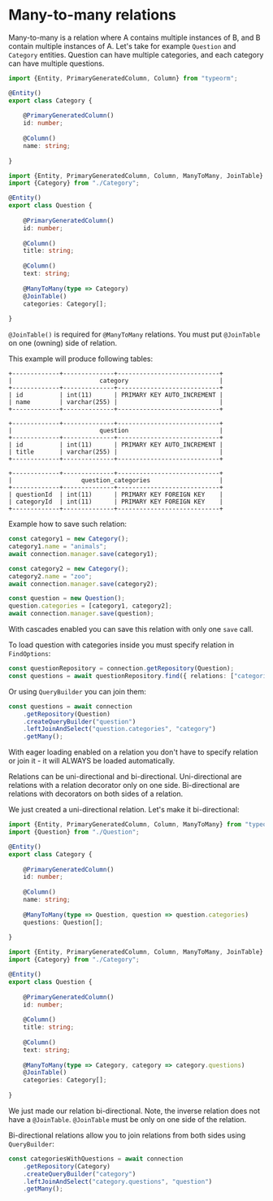 # Many-to-many relations

Many-to-many is a relation where A contains multiple instances of B, and B contain multiple instances of A.
Let's take for example `Question` and `Category` entities.
Question can have multiple categories, and each category can have multiple questions.

```typescript
import {Entity, PrimaryGeneratedColumn, Column} from "typeorm";

@Entity()
export class Category {
    
    @PrimaryGeneratedColumn()
    id: number;
    
    @Column()
    name: string;
    
}
```

```typescript
import {Entity, PrimaryGeneratedColumn, Column, ManyToMany, JoinTable} from "typeorm";
import {Category} from "./Category";

@Entity()
export class Question {
    
    @PrimaryGeneratedColumn()
    id: number;
    
    @Column()
    title: string;
    
    @Column()
    text: string;
    
    @ManyToMany(type => Category)
    @JoinTable()
    categories: Category[];
    
}
```

`@JoinTable()` is required for `@ManyToMany` relations.
You must put `@JoinTable` on one (owning) side of relation.

This example will produce following tables:

```shell
+-------------+--------------+----------------------------+
|                        category                         |
+-------------+--------------+----------------------------+
| id          | int(11)      | PRIMARY KEY AUTO_INCREMENT |
| name        | varchar(255) |                            |
+-------------+--------------+----------------------------+

+-------------+--------------+----------------------------+
|                        question                         |
+-------------+--------------+----------------------------+
| id          | int(11)      | PRIMARY KEY AUTO_INCREMENT |
| title       | varchar(255) |                            |
+-------------+--------------+----------------------------+

+-------------+--------------+----------------------------+
|                   question_categories                   |
+-------------+--------------+----------------------------+
| questionId  | int(11)      | PRIMARY KEY FOREIGN KEY    |
| categoryId  | int(11)      | PRIMARY KEY FOREIGN KEY    |
+-------------+--------------+----------------------------+
```

Example how to save such relation:

```typescript
const category1 = new Category();
category1.name = "animals";
await connection.manager.save(category1);

const category2 = new Category();
category2.name = "zoo";
await connection.manager.save(category2);

const question = new Question();
question.categories = [category1, category2];
await connection.manager.save(question);
```

With cascades enabled you can save this relation with only one `save` call.

To load question with categories inside you must specify relation in `FindOptions`:
 
```typescript
const questionRepository = connection.getRepository(Question);
const questions = await questionRepository.find({ relations: ["categories"] });
```

Or using `QueryBuilder` you can join them:

```typescript
const questions = await connection
    .getRepository(Question)
    .createQueryBuilder("question")
    .leftJoinAndSelect("question.categories", "category")
    .getMany();
```

With eager loading enabled on a relation you don't have to specify relation or join it - it will ALWAYS be loaded automatically.

Relations can be uni-directional and bi-directional. 
Uni-directional are relations with a relation decorator only on one side.
Bi-directional are relations with decorators on both sides of a relation.

We just created a uni-directional relation. Let's make it bi-directional:

```typescript
import {Entity, PrimaryGeneratedColumn, Column, ManyToMany} from "typeorm";
import {Question} from "./Question";

@Entity()
export class Category {
    
    @PrimaryGeneratedColumn()
    id: number;
    
    @Column()
    name: string;
    
    @ManyToMany(type => Question, question => question.categories)
    questions: Question[];
    
}
```

```typescript
import {Entity, PrimaryGeneratedColumn, Column, ManyToMany, JoinTable} from "typeorm";
import {Category} from "./Category";

@Entity()
export class Question {
    
    @PrimaryGeneratedColumn()
    id: number;
    
    @Column()
    title: string;
    
    @Column()
    text: string;
    
    @ManyToMany(type => Category, category => category.questions)
    @JoinTable()
    categories: Category[];
    
}
```

We just made our relation bi-directional. Note, the inverse relation does not have a `@JoinTable`.
`@JoinTable` must be only on one side of the relation.

Bi-directional relations allow you to join relations from both sides using `QueryBuilder`: 

```typescript
const categoriesWithQuestions = await connection
    .getRepository(Category)
    .createQueryBuilder("category")
    .leftJoinAndSelect("category.questions", "question")
    .getMany();
```
